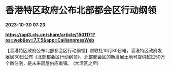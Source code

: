 # 香港特区政府公布北部都会区行动纲领

**2023-10-30 07:23**

**https://api3.cls.cn/share/article/1501171?os=web&sv=7.7.5&app=CailianpressWeb**

【香港特区政府公布北部都会区行动纲领】财联社10月30日电，香港特区政府发展局30日公布《北部都会区行动纲领》，北部都会区的新发展土地可提供超过50万个新住宅，是未来房屋供应重镇。 (大湾区之声)
